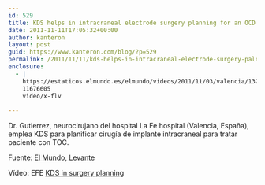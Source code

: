 ```yaml
---
id: 529
title: KDS helps in intracraneal electrode surgery planning for an OCD patient
date: 2011-11-11T17:05:32+00:00
author: kanteron
layout: post
guid: https://www.kanteron.com/blog/?p=529
permalink: /2011/11/11/kds-helps-in-intracraneal-electrode-surgery-palnning-for-an-ocd-patient/
enclosure:
  - |
    https://estaticos.elmundo.es/elmundo/videos/2011/11/03/valencia/1320327655_extras_video.flv
    11676605
    video/x-flv
    
---
```

Dr. Gutierrez, neurocirujano del hospital La Fe hospital (Valencia, España), emplea KDS para planificar cirugía de implante intracraneal para tratar paciente con TOC.

Fuente: <a title="https://www.elmundo.es/elmundo/2011/11/03/valencia/1320327655.html" href="https://www.elmundo.es/elmundo/2011/11/03/valencia/1320327655.html" target="_blank">El Mundo</a><a title="https://www.elmundo.es/elmundo/2011/11/03/valencia/1320327655.html" href="https://www.elmundo.es/elmundo/2011/11/03/valencia/1320327655.html" target="_blank">, </a><a title="https://www.levante-emv.com/comunitat-valenciana/2011/11/03/electrodos-obsesiones/853724.html" href="https://www.levante-emv.com/comunitat-valenciana/2011/11/03/electrodos-obsesiones/853724.html" target="_blank">Levante</a>

Vídeo: EFE [KDS in surgery planning](https://estaticos.elmundo.es/elmundo/videos/2011/11/03/valencia/1320327655_extras_video.flv)